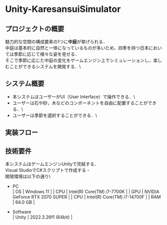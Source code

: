 # Unity-KaresansuiSimulator
## プロジェクトの概要
魅力的な空間の構成要素の1つに**中庭**が挙げられる．\
中庭は基本的に自然と一体になっているものが多いため，四季を持つ日本においては季節に応じて様々な姿を見せる．\
そこで季節に応じた中庭の変化をゲームエンジン上でシミュレーションし，楽しむことができるシステムを開発する．\

## システム概要
- 本システムはユーザーがUI（User Interface）で操作できる．\
- ユーザーは石や砂，木などのコンポーネントを自由に配置することができる．\
- ユーザーは季節を選択することができる．\

## 実装フロー


## 技術要件
本システムはゲームエンジンUnityで完結する．\
Visual StudioでC#スクリプトで作成する・\
開発環境は以下の通り\

- PC\
| OS  | Windows 11                    |
| CPU | Intel(R) Core(TM) i7-7700K    |
| GPU | NVIDIA GeForce RTX 2070 SUPER |
| CPU | Intel(R) Core(TM) i7-14700F   |
| RAM | 64.0 GB                       |

- Software\
| Unity | 2022.3.26f1 (64bit) | 

